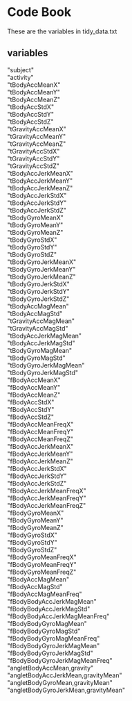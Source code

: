 # Code Book

These are the variables in tidy_data.txt

## variables

"subject"                            
"activity"                           
"tBodyAccMeanX"                      
"tBodyAccMeanY"                      
"tBodyAccMeanZ"                     
"tBodyAccStdX"                       
"tBodyAccStdY"                       
"tBodyAccStdZ"                       
"tGravityAccMeanX"                   
"tGravityAccMeanY"                  
"tGravityAccMeanZ"                   
"tGravityAccStdX"                    
"tGravityAccStdY"                    
"tGravityAccStdZ"                    
"tBodyAccJerkMeanX"                 
"tBodyAccJerkMeanY"                  
"tBodyAccJerkMeanZ"                  
"tBodyAccJerkStdX"                   
"tBodyAccJerkStdY"                   
"tBodyAccJerkStdZ"                  
"tBodyGyroMeanX"                     
"tBodyGyroMeanY"                     
"tBodyGyroMeanZ"                     
"tBodyGyroStdX"                      
"tBodyGyroStdY"                     
"tBodyGyroStdZ"                      
"tBodyGyroJerkMeanX"                 
"tBodyGyroJerkMeanY"                 
"tBodyGyroJerkMeanZ"                 
"tBodyGyroJerkStdX"                 
"tBodyGyroJerkStdY"                  
"tBodyGyroJerkStdZ"                  
"tBodyAccMagMean"                    
"tBodyAccMagStd"                     
"tGravityAccMagMean"                
"tGravityAccMagStd"                  
"tBodyAccJerkMagMean"                
"tBodyAccJerkMagStd"                
"tBodyGyroMagMean"                   
"tBodyGyroMagStd"                   
"tBodyGyroJerkMagMean"               
"tBodyGyroJerkMagStd"                
"fBodyAccMeanX"                      
"fBodyAccMeanY"                      
"fBodyAccMeanZ"                     
"fBodyAccStdX"                       
"fBodyAccStdY"                       
"fBodyAccStdZ"                       
"fBodyAccMeanFreqX"                  
"fBodyAccMeanFreqY"                 
"fBodyAccMeanFreqZ"                  
"fBodyAccJerkMeanX"                  
"fBodyAccJerkMeanY"                  
"fBodyAccJerkMeanZ"                  
"fBodyAccJerkStdX"                  
"fBodyAccJerkStdY"                   
"fBodyAccJerkStdZ"                   
"fBodyAccJerkMeanFreqX"              
"fBodyAccJerkMeanFreqY"              
"fBodyAccJerkMeanFreqZ"             
"fBodyGyroMeanX"                     
"fBodyGyroMeanY"                     
"fBodyGyroMeanZ"                     
"fBodyGyroStdX"                      
"fBodyGyroStdY"                     
"fBodyGyroStdZ"                     
"fBodyGyroMeanFreqX"                 
"fBodyGyroMeanFreqY"                 
"fBodyGyroMeanFreqZ"                 
"fBodyAccMagMean"                   
"fBodyAccMagStd"                     
"fBodyAccMagMeanFreq"                
"fBodyBodyAccJerkMagMean"            
"fBodyBodyAccJerkMagStd"             
"fBodyBodyAccJerkMagMeanFreq"       
"fBodyBodyGyroMagMean"               
"fBodyBodyGyroMagStd"                
"fBodyBodyGyroMagMeanFreq"           
"fBodyBodyGyroJerkMagMean"           
"fBodyBodyGyroJerkMagStd"           
"fBodyBodyGyroJerkMagMeanFreq"       
"angletBodyAccMean,gravity"          
"angletBodyAccJerkMean,gravityMean"  
"angletBodyGyroMean,gravityMean"     
"angletBodyGyroJerkMean,gravityMean"
